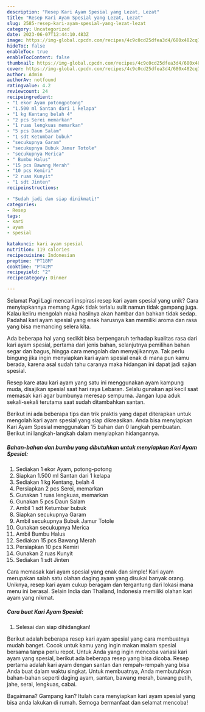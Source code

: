 ```yaml
---
description: "Resep Kari Ayam Spesial yang Lezat, Lezat"
title: "Resep Kari Ayam Spesial yang Lezat, Lezat"
slug: 2585-resep-kari-ayam-spesial-yang-lezat-lezat
category: Uncategorized
date: 2023-06-07T12:44:10.483Z
image: https://img-global.cpcdn.com/recipes/4c9c0cd25dfea3d4/680x482cq70/kari-ayam-spesial-foto-resep-utama.jpg
hideToc: false
enableToc: true
enableTocContent: false
thumbnail: https://img-global.cpcdn.com/recipes/4c9c0cd25dfea3d4/680x482cq70/kari-ayam-spesial-foto-resep-utama.jpg
cover: https://img-global.cpcdn.com/recipes/4c9c0cd25dfea3d4/680x482cq70/kari-ayam-spesial-foto-resep-utama.jpg
author: Admin
authorAv: notfound
ratingvalue: 4.2
reviewcount: 24
recipeingredient:
- "1 ekor Ayam potongpotong"
- "1.500 ml Santan dari 1 kelapa"
- "1 kg Kentang belah 4"
- "2 pcs Serei memarkan"
- "1 ruas lengkuas memarkan"
- "5 pcs Daun Salam"
- "1 sdt Ketumbar bubuk"
- "secukupnya Garam"
- "secukupnya Bubuk Jamur Totole"
- "secukupnya Merica"
- " Bumbu Halus"
- "15 pcs Bawang Merah"
- "10 pcs Kemiri"
- "2 ruas Kunyit"
- "1 sdt Jinten"
recipeinstructions:

- "Sudah jadi dan siap dinikmati!"
categories:
- Resep
tags:
- kari
- ayam
- spesial

katakunci: kari ayam spesial 
nutrition: 119 calories
recipecuisine: Indonesian
preptime: "PT18M"
cooktime: "PT42M"
recipeyield: "2"
recipecategory: Dinner

---
```



Selamat Pagi Lagi mencari inspirasi resep kari ayam spesial yang unik? Cara menyiapkannya memang Agak tidak terlalu sulit namun tidak gampang juga. Kalau keliru mengolah maka hasilnya akan hambar dan bahkan tidak sedap. Padahal kari ayam spesial yang enak harusnya kan memiliki aroma dan rasa yang bisa memancing selera kita.


Ada beberapa hal yang sedikit bisa berpengaruh terhadap kualitas rasa dari kari ayam spesial, pertama dari jenis bahan, selanjutnya pemilihan bahan segar dan bagus, hingga cara mengolah dan menyajikannya. Tak perlu bingung jika ingin menyiapkan kari ayam spesial enak di mana pun kamu berada, karena asal sudah tahu caranya maka hidangan ini dapat jadi sajian spesial.

Resep kare atau kari ayam yang satu ini menggunakan ayam kampung muda, disajikan spesial saat hari raya Lebaran. Selalu gunakan api kecil saat memasak kari agar bumbunya meresap sempurna. Jangan lupa aduk sekali-sekali terutama saat sudah ditambahkan santan.


Berikut ini ada beberapa tips dan trik praktis yang dapat diterapkan untuk mengolah kari ayam spesial yang siap dikreasikan. Anda bisa menyiapkan Kari Ayam Spesial menggunakan 15 bahan dan 0 langkah pembuatan. Berikut ini langkah-langkah dalam menyiapkan hidangannya.

<!--inarticleads1-->

##### Bahan-bahan dan bumbu yang dibutuhkan untuk menyiapkan Kari Ayam Spesial:

1. Sediakan 1 ekor Ayam, potong-potong
1. Siapkan 1.500 ml Santan dari 1 kelapa
1. Sediakan 1 kg Kentang, belah 4
1. Persiapkan 2 pcs Serei, memarkan
1. Gunakan 1 ruas lengkuas, memarkan
1. Gunakan 5 pcs Daun Salam
1. Ambil 1 sdt Ketumbar bubuk
1. Siapkan secukupnya Garam
1. Ambil secukupnya Bubuk Jamur Totole
1. Gunakan secukupnya Merica
1. Ambil  Bumbu Halus
1. Sediakan 15 pcs Bawang Merah
1. Persiapkan 10 pcs Kemiri
1. Gunakan 2 ruas Kunyit
1. Sediakan 1 sdt Jinten


Cara memasak kari ayam spesial yang enak dan simple! Kari ayam merupakan salah satu olahan daging ayam yang disukai banyak orang. Uniknya, resep kari ayam cukup beragam dan tergantung dari lokasi mana menu ini berasal. Selain India dan Thailand, Indonesia memiliki olahan kari ayam yang nikmat. 

<!--inarticleads2-->

##### Cara buat Kari Ayam Spesial:


1. Selesai dan siap dihidangkan!

Berikut adalah beberapa resep kari ayam spesial yang cara membuatnya mudah banget. Cocok untuk kamu yang ingin makan malam spesial bersama tanpa perlu repot. Untuk Anda yang ingin mencoba variasi kari ayam yang spesial, berikut ada beberapa resep yang bisa dicoba. Resep pertama adalah kari ayam dengan santan dan rempah-rempah yang bisa Anda buat dalam waktu singkat. Untuk membuatnya, Anda membutuhkan bahan-bahan seperti daging ayam, santan, bawang merah, bawang putih, jahe, serai, lengkuas, cabai. 

Bagaimana? Gampang kan? Itulah cara menyiapkan kari ayam spesial yang bisa anda lakukan di rumah. Semoga bermanfaat dan selamat mencoba!
